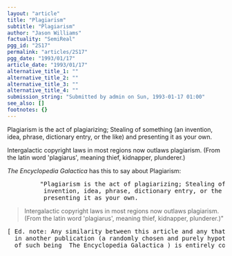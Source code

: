 ```yaml
---
layout: "article"
title: "Plagiarism"
subtitle: "Plagiarism"
author: "Jason Williams"
factuality: "SemiReal"
pgg_id: "2S17"
permalink: "articles/2S17"
pgg_date: "1993/01/17"
article_date: "1993/01/17"
alternative_title_1: ""
alternative_title_2: ""
alternative_title_3: ""
alternative_title_4: ""
submission_string: "Submitted by admin on Sun, 1993-01-17 01:00"
see_also: []
footnotes: {}
---
```

<div>
<p>Plagiarism is the act of plagiarizing; Stealing of something (an invention, idea, phrase, dictionary entry, or the like) and presenting it as your own.</p>
<p>Intergalactic copyright laws in most regions now outlaws plagiarism. (From the latin word 'plagiarus', meaning thief, kidnapper, plunderer.)</p>
<p><em>The Encyclopedia Galactica</em> has this to say about Plagiarism:</p>
<pre>
         "Plagiarism is the act of plagiarizing; Stealing of something (an
          invention, idea, phrase, dictionary entry, or the like) and
          presenting it as your own.
</pre>
<blockquote>Intergalactic copyright laws in most regions now outlaws plagiarism. (From the latin word 'plagiarus', meaning thief, kidnapper, plunderer.)"</blockquote>
<pre>
[ Ed. note: Any similarity between this article and any that may appear
  in another publication (a randomly chosen and purely hypothetical example
  of such being _The Encyclopedia Galactica_) is entirely coincidental. ]
</pre>
<!--Amazon_CLS_IM_END-->
</div>

